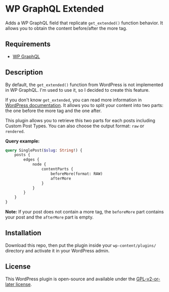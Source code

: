# WP GraphQL Extended

Adds a WP GraphQL field that replicate `get_extended()` function behavior. It allows you to obtain the content before/after the more tag.

## Requirements

-   [WP GraphQL](https://github.com/wp-graphql/wp-graphql)

## Description

By default, the `get_extended()` function from WordPress is not implemented in WP GraphQL. I'm used to use it, so I decided to create this feature.

If you don't know `get_extended`, you can read more information in [WordPress documentation](https://developer.wordpress.org/reference/functions/get_extended/). It allows you to split your content into two parts: the one before the more tag and the one after.

This plugin allows you to retrieve this two parts for each posts including Custom Post Types. You can also choose the output format: `raw` or `rendered`.

**Query example:**

```graphql
query SinglePost($slug: String!) {
	posts {
		edges {
			node {
				contentParts {
					beforeMore(format: RAW)
					afterMore
				}
			}
		}
	}
}
```

**Note:** If your post does not contain a more tag, the `beforeMore` part contains your post and the `afterMore` part is empty.

## Installation

Download this repo, then put the plugin inside your `wp-content/plugins/` directory and activate it in your WordPress admin.

## License

This WordPress plugin is open-source and available under the [GPL-v2-or-later license](./LICENSE).
